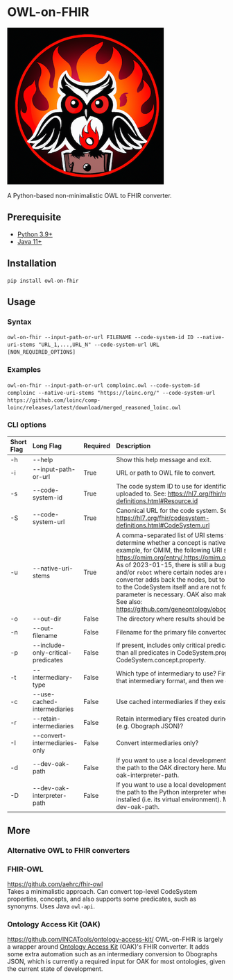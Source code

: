 # OWL-on-FHIR
![owl-on-fhir logo](https://github.com/hot-ecosystem/owl-on-fhir/blob/master/docs/owl-on-fhir%20logo%20v2.png?raw=true "OWL on FHIR")

A Python-based non-minimalistic OWL to FHIR converter.

## Prerequisite
* [Python 3.9+](https://www.python.org/downloads/)
* [Java 11+](https://www.oracle.com/java/technologies/javase/jdk11-archive-downloads.html)

## Installation
`pip install owl-on-fhir`

## Usage
### Syntax
`owl-on-fhir --input-path-or-url FILENAME --code-system-id ID --native-uri-stems "URL_1,...,URL_N" --code-system-url URL [NON_REQUIRED_OPTIONS]`

### Examples
`owl-on-fhir --input-path-or-url comploinc.owl --code-system-id comploinc --native-uri-stems "https://loinc.org/" --code-system-url https://github.com/loinc/comp-loinc/releases/latest/download/merged_reasoned_loinc.owl`

### CLI options
| Short Flag | Long Flag | Required | Description                                                                                                                                                                                                                                                                                                                                                                                                                                                                                                                                                                                                                    |
|:-----------|:----------|:------------|:-------------------------------------------------------------------------------------------------------------------------------------------------------------------------------------------------------------------------------------------------------------------------------------------------------------------------------------------------------------------------------------------------------------------------------------------------------------------------------------------------------------------------------------------------------------------------------------------------------------------------------|
| -h | --help | | Show this help message and exit.                                                                                                                                                                                                                                                                                                                                                                                                                                                                                                                                                                                               |
| -i | --input-path-or-url | True | URL or path to OWL file to convert.                                                                                                                                                                                                                                                                                                                                                                                                                                                                                                                                                                                            |
| -s | --code-system-id | True | The code system ID to use for identification on the server uploaded to. See: https://hl7.org/fhir/resource-definitions.html#Resource.id                                                                                                                                                                                                                                                                                                                                                                                                                                                                   |
| -S | --code-system-url | True | Canonical URL for the code system. See: https://hl7.org/fhir/codesystem-definitions.html#CodeSystem.url                                                                                                                                                                                                                                                                                                                                                                                                                                                                                                   |
| -u | --native-uri-stems | True | A comma-separated list of URI stems that will be used to determine whether a concept is native to the CodeSystem. For example, for OMIM, the following URI stems are native: https://omim.org/entry/,https://omim.org/phenotypicSeries/PS". As of 2023-01-15, there is still a bug in the Obographs spec and/or `robot` where certain nodes are not being converted. This converter adds back the nodes, but to know which ones belong to the CodeSystem itself and are not foreign concepts, this parameter is necessary. OAK also makes use of this parameter. See also: https://github.com/geneontology/obographs/issues/90 |
| -o | --out-dir | False | The directory where results should be saved.                                                                                                                                                                                                                                                                                                                                                                                                                                                                                                                                                                                   |
| -n | --out-filename | False | Filename for the primary file converted, e.g. CodeSystem.                                                                                                                                                                                                                                                                                                                                                                                                                                                                                                                                                                      |
| -p | --include-only-critical-predicates | False | If present, includes only critical predicates (is_a/parent) rather than all predicates in CodeSystem.property and CodeSystem.concept.property.                                                                                                                                                                                                                                                                                                                                                                                                                                                                                 |
| -t | --intermediary-type | False | Which type of intermediary to use? First, we convert OWL to that intermediary format, and then we convert that to FHIR.                                                                                                                                                                                                                                                                                                                                                                                                                                                                                                        |
| -c | --use-cached-intermediaries | False | Use cached intermediaries if they exist?                                                                                                                                                                                                                                                                                                                                                                                                                                                                                                                                                                                       |
| -r | --retain-intermediaries | False | Retain intermediary files created during conversion process (e.g. Obograph JSON)?                                                                                                                                                                                                                                                                                                                                                                                                                                                                                                                                              |
| -I | --convert-intermediaries-only | False | Convert intermediaries only?                                                                                                                                                                                                                                                                                                                                                                                                                                                                                                                                                                                                   |
| -d | --dev-oak-path | False | If you want to use a local development version of OAK, specify the path to the OAK directory here. Must be used with --dev-oak-interpreter-path.                                                                                                                                                                                                                                                                                                                                                                                                                                                                               |
| -D | --dev-oak-interpreter-path | False | If you want to use a local development version of OAK, specify the path to the Python interpreter where its dependencies are installed (i.e. its virtual environment). Must be used with --dev-oak-path.                                                                                                                                                                                                                                                                                                                                                                                                                       |

## More
### Alternative OWL to FHIR converters
### FHIR-OWL
https://github.com/aehrc/fhir-owl  
Takes a minimalistic approach. Can convert top-level CodeSystem properties, concepts, and also supports some predicates, such as synonyms. Uses Java `owl-api`.

### Ontology Access Kit (OAK)
https://github.com/INCATools/ontology-access-kit/
OWL-on-FHIR is largely a wrapper around [Ontology Access Kit](https://github.com/INCATools/ontology-access-kit/) (OAK)'s FHIR converter. It adds some extra automation such as an intermediary conversion to Obographs JSON, which is currently a required input for OAK for most ontologies, given the current state of development.
